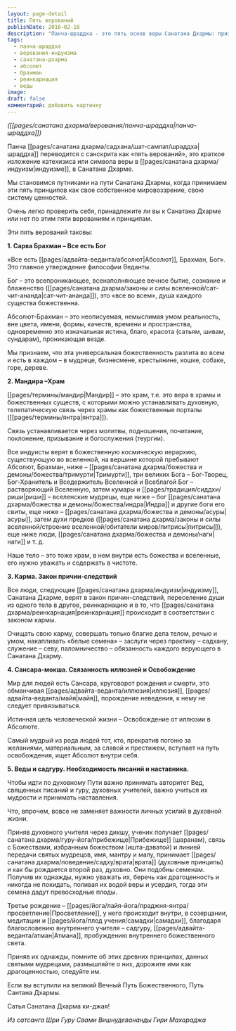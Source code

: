 ```yaml
---
layout: page-detail
title: Пять верований
publishDate: 2016-02-18
description: "Панча-шраддха - это пять основ веры Санатана Дхармы: признание всего как проявления Абсолюта - Брахмана, почитание храмов и иерархии божеств, вера в закон кармы и реинкарнацию, стремление к освобождению от иллюзии сансары, а также принятие авторитета Вед и необходимости духовного наставника. Принятие этих принципов формирует мировоззрение и путь каждого последователя индуизма, ведя к внутренней свободе и просветлению."
tags:
  - панча-шраддха
  - верования-индуизма
  - санатана-дхарма
  - абсолют
  - брахман
  - реинкарнация
  - веды
image: 
draft: false
комментарий: добавить картинку
---
```


_([[pages/санатана дхарма/верования/панча-шраддха|панча-шраддха]])_

Панча [[pages/санатана дхарма/садхана/шат-сампат/шраддха|шраддха]] переводится с санскрита как «пять верований», это краткое изложение катехизиса или символа веры в [[pages/санатана дхарма/индуизм|индуизме]], в Санатана Дхарме.

Мы становимся путниками на пути Санатана Дхармы, когда принимаем эти пять принципов как свое собственное мировоззрение, свою систему ценностей.

Очень легко проверить себя, принадлежите ли вы к Санатана Дхарме или нет по этим пяти верованиям и принципам.

Эти пять верований таковы:

**1\. Сарва Брахман – Все есть Бог**

«Все есть [[pages/адвайта-веданта/абсолют|Абсолют]], Брахман, Бог». Это главное утверждение философии Веданты.

Бог – это всепроникающее, всенаполняющее вечное бытие, сознание и блаженство ([[pages/санатана дхарма/законы и силы вселенной/сат-чит-ананда|сат-чит-ананда]]), это «все во всем», душа каждого существа божественна.

Абсолют-Брахман – это неописуемая, немыслимая умом реальность, вне цвета, имени, формы, качеств, времени и пространства, одновременно это изначальная истина, благо, красота (сатьям, шивам, сундарам), проникающая везде.

Мы признаем, что эта универсальная божественность разлита во всем и есть в каждом – в мудреце, бизнесмене, крестьянине, кошке, собаке, горе, дереве.

**2\. Мандира –Храм**

[[pages/термины/мандир|Мандир]] – это храм, т.е. это вера в храмы и божественных существ, с которыми можно устанавливать духовную, телепатическую связь через храмы как божественные порталы ([[pages/термины/янтра|янтра]]).

Связь устанавливается через молитвы, подношения, почитание, поклонение, призывание и богослужения (теургии).

Все индуисты верят в божественную космическую иерархию, существующую во вселенной, на вершине которой пребывают Абсолют, Брахман, ниже – [[pages/санатана дхарма/божества и демоны/божества/тримурти|Тримурти]], три великих Бога – Бог-Творец, Бог-Хранитель и Вседержитель Вселенной и Всеблагой Бог – растворяющий Вселенную, затем кумары и [[pages/традиция/сиддхи/риши|риши]] – вселенские мудрецы, еще ниже – бог [[pages/санатана дхарма/божества и демоны/божества/индра|Индра]] и другие боги его свиты, еще ниже – [[pages/санатана дхарма/божества и демоны/асуры|асуры]], затем духи предков ([[pages/санатана дхарма/законы и силы вселенной/строение вселенной/обитатели миров/питрисы|питрисы]]), еще ниже люди, [[pages/санатана дхарма/божества и демоны/наги|наги]] и т. д.

Наше тело – это тоже храм, в нем внутри есть божества и вселенные, его нужно уважать и содержать в чистоте.

**3\. Карма. Закон причин-следствий**

Все люди, следующие [[pages/санатана дхарма/индуизм|индуизму]], Санатана Дхарме, верят в закон причин-следствий, переселение души из одного тела в другое, реинкарнацию и в то, что [[pages/санатана дхарма/реинкарнация|реинкарнация]] происходит в соответствии с законом кармы.

Очищать свою карму, совершать только благие дела телом, речью и умом, накапливать «белые семена» – заслуги через практику – садхану, служение – севу, паломничество – обязанность каждого верующего в Санатана Дхарму.

**4\. Сансара-мокша. Связанность иллюзией и Освобождение**

Мир для людей есть Сансара, круговорот рождения и смерти, это обманчивая [[pages/адвайта-веданта/иллюзия|иллюзия]], [[pages/адвайта-веданта/майя|майя]], порождение неведения, к нему не следует привязываться.

Истинная цель человеческой жизни – Освобождение от иллюзии в Абсолюте. 

Самый мудрый из рода людей тот, кто, прекратив погоню за желаниями, материальным, за славой и престижем, вступает на путь освобождения, ищет Абсолют внутри себя.

**5\. Веды и садгуру. Необходимость писаний и наставника.**

Чтобы идти по духовному Пути важно принимать авторитет Вед, священных писаний и гуру, духовных учителей, важно учиться их мудрости и принимать наставления.

Что, впрочем, вовсе не заменяет важности личных усилий в духовной жизни.

Приняв духовного учителя через дикшу, ученик получает [[pages/санатана дхарма/гуру-йога/прибежище|Прибежище]] (шаранам), связь с Божествами, избранным божеством (ишта-дэватой) и линией передачи святых мудрецов, имя, мантру и малу, принимает [[pages/санатана дхарма/поведение/садху/врата|врата]] (духовные принципы) и как бы рождается второй раз, духовно. Они подобны семенам. Получив их однажды, нужно уважать их, беречь как драгоценность и никогда не покидать, поливая их водой веры и усердия, тогда эти семена дадут превосходные плоды.

Третье рождение – [[pages/йога/лайя-йога/праджня-янтра/просветление|Просветление]], у него происходит внутри, в созерцании, медитации и [[pages/йога/плод учения/самадхи|самадхи]], благодаря благословению внутреннего учителя – садгуру, [[pages/адвайта-веданта/атман|Атмана]], пробуждению внутреннего божественного света.

Приняв их однажды, помните об этих древних принципах, данных святыми мудрецами, размышляйте о них, дорожите ими как драгоценностью, следуйте им.

Если вы вступили на великий Вечный Путь Божественного, Путь Сантана Дхармы.

Сатья Санатана Дхарма ки-джая!

*Из сатсанга Шри Гуру Свами Вишнудевананды Гири Махараджа*

